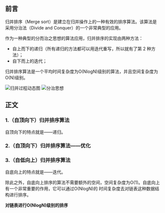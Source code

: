 ## 前言

归并排序（Merge sort）是建立在归并操作上的一种有效的排序算法。该算法是采用分治法（Divide and Conquer）的一个非常典型的应用。

作为一种典型的分而治之思想的算法应用，归并排序的实现由两种方法：

- 自上而下的递归（所有递归的方法都可以用迭代重写，所以就有了第 2 种方法）；
- 自下而上的迭代；


归并排序算法是一个平均时间复杂度为O(NlogN)级别的算法，并且空间复杂度为O(N)级别。

![归并过程动态图](https://github.com/coderbruis/AlgorithmsInJava/blob/master/notes/pictures/mergeSort.gif)
![分治思想](https://github.com/coderbruis/AlgorithmsInJava/blob/master/notes/pictures/1557906108-5066-20161218163120151-452283750.png)

## 正文

### 1.（自顶向下）归并排序算法

自顶向下的特点就是——递归。

### 2.（自顶向下）归并排序算法——优化

### 3.（自低向上）归并排序算法

自底向上的特点就是——迭代。

除此之外，自底向上排序的算法不需要额外的空间，空间复杂度为O(1)。自底向上有一个非常重要的作用，它可以通过O(NlogN)的
时间复杂度去对链表这种数据结构进行排序。

**对链表进行O(NlogN)级别的排序**